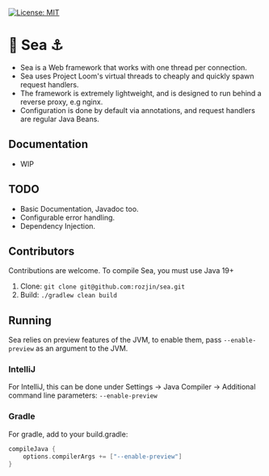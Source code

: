 [![License: MIT](https://img.shields.io/github/license/rozjin/sea)](https://github.com/rozjin/sea/blob/main/LICENCE.md)

# 🌊 Sea ⚓ 

* Sea is a Web framework that works with one thread per connection.
* Sea uses Project Loom's virtual threads to cheaply and quickly spawn request handlers.
* The framework is extremely lightweight, and is designed to run behind a reverse proxy, e.g nginx.
* Configuration is done by default via annotations, and request handlers are regular Java Beans.

## Documentation
* WIP

## TODO
* Basic Documentation, Javadoc too.
* Configurable error handling.
* Dependency Injection.

## Contributors
Contributions are welcome.
To compile Sea, you must use Java 19+
1. Clone: ``git clone git@github.com:rozjin/sea.git``
2. Build: ``./gradlew clean build``

## Running
Sea relies on preview features of the JVM, to enable them,
pass ``--enable-preview`` as an argument to the JVM. 

### IntelliJ
For IntelliJ, this can be done under Settings -> Java Compiler -> Additional command line parameters: ``--enable-preview``

### Gradle
For gradle, add to your build.gradle: 
```groovy
compileJava {
    options.compilerArgs += ["--enable-preview"]
}
```

